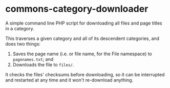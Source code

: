 # commons-category-downloader

A simple command line PHP script for downloading all files and page titles in a category.

This traverses a given category and all of its descendent categories, and does two things:

1. Saves the page name (i.e. or file name, for the File namespace) to `pagenames.txt`; and
2. Downloads the file to `files/`.

It checks the files' checksums before downloading,
so it can be interrupted and restarted at any time and it won't re-download anything.
